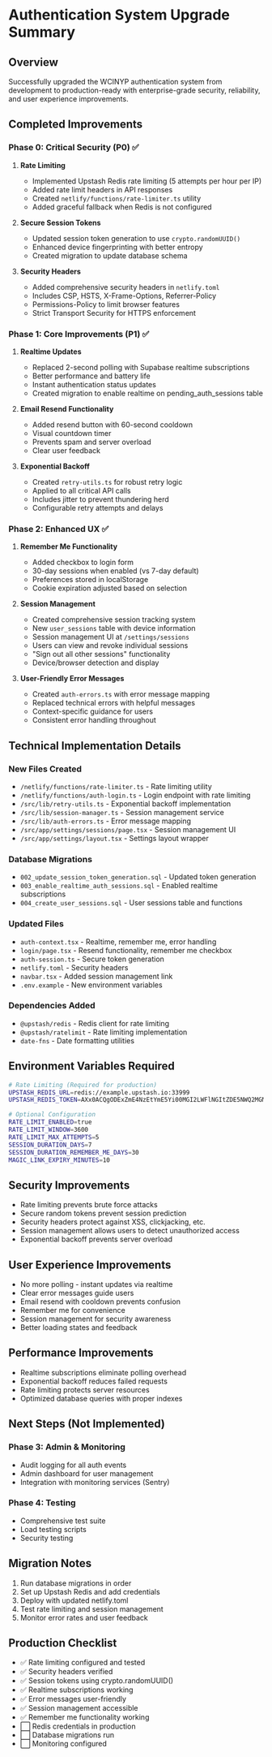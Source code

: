 # Authentication System Upgrade Summary

## Overview
Successfully upgraded the WCINYP authentication system from development to production-ready with enterprise-grade security, reliability, and user experience improvements.

## Completed Improvements

### Phase 0: Critical Security (P0) ✅
1. **Rate Limiting**
   - Implemented Upstash Redis rate limiting (5 attempts per hour per IP)
   - Added rate limit headers in API responses
   - Created `netlify/functions/rate-limiter.ts` utility
   - Added graceful fallback when Redis is not configured

2. **Secure Session Tokens**
   - Updated session token generation to use `crypto.randomUUID()`
   - Enhanced device fingerprinting with better entropy
   - Created migration to update database schema

3. **Security Headers**
   - Added comprehensive security headers in `netlify.toml`
   - Includes CSP, HSTS, X-Frame-Options, Referrer-Policy
   - Permissions-Policy to limit browser features
   - Strict Transport Security for HTTPS enforcement

### Phase 1: Core Improvements (P1) ✅
1. **Realtime Updates**
   - Replaced 2-second polling with Supabase realtime subscriptions
   - Better performance and battery life
   - Instant authentication status updates
   - Created migration to enable realtime on pending_auth_sessions table

2. **Email Resend Functionality**
   - Added resend button with 60-second cooldown
   - Visual countdown timer
   - Prevents spam and server overload
   - Clear user feedback

3. **Exponential Backoff**
   - Created `retry-utils.ts` for robust retry logic
   - Applied to all critical API calls
   - Includes jitter to prevent thundering herd
   - Configurable retry attempts and delays

### Phase 2: Enhanced UX ✅
1. **Remember Me Functionality**
   - Added checkbox to login form
   - 30-day sessions when enabled (vs 7-day default)
   - Preferences stored in localStorage
   - Cookie expiration adjusted based on selection

2. **Session Management**
   - Created comprehensive session tracking system
   - New `user_sessions` table with device information
   - Session management UI at `/settings/sessions`
   - Users can view and revoke individual sessions
   - "Sign out all other sessions" functionality
   - Device/browser detection and display

3. **User-Friendly Error Messages**
   - Created `auth-errors.ts` with error message mapping
   - Replaced technical errors with helpful messages
   - Context-specific guidance for users
   - Consistent error handling throughout

## Technical Implementation Details

### New Files Created
- `/netlify/functions/rate-limiter.ts` - Rate limiting utility
- `/netlify/functions/auth-login.ts` - Login endpoint with rate limiting
- `/src/lib/retry-utils.ts` - Exponential backoff implementation
- `/src/lib/session-manager.ts` - Session management service
- `/src/lib/auth-errors.ts` - Error message mapping
- `/src/app/settings/sessions/page.tsx` - Session management UI
- `/src/app/settings/layout.tsx` - Settings layout wrapper

### Database Migrations
- `002_update_session_token_generation.sql` - Updated token generation
- `003_enable_realtime_auth_sessions.sql` - Enabled realtime subscriptions
- `004_create_user_sessions.sql` - User sessions table and functions

### Updated Files
- `auth-context.tsx` - Realtime, remember me, error handling
- `login/page.tsx` - Resend functionality, remember me checkbox
- `auth-session.ts` - Secure token generation
- `netlify.toml` - Security headers
- `navbar.tsx` - Added session management link
- `.env.example` - New environment variables

### Dependencies Added
- `@upstash/redis` - Redis client for rate limiting
- `@upstash/ratelimit` - Rate limiting implementation
- `date-fns` - Date formatting utilities

## Environment Variables Required
```bash
# Rate Limiting (Required for production)
UPSTASH_REDIS_URL=redis://example.upstash.io:33999
UPSTASH_REDIS_TOKEN=AXx0ACQgODExZmE4NzEtYmE5Yi00MGI2LWFlNGItZDE5NWQ2MGM5MTYw_example

# Optional Configuration
RATE_LIMIT_ENABLED=true
RATE_LIMIT_WINDOW=3600
RATE_LIMIT_MAX_ATTEMPTS=5
SESSION_DURATION_DAYS=7
SESSION_DURATION_REMEMBER_ME_DAYS=30
MAGIC_LINK_EXPIRY_MINUTES=10
```

## Security Improvements
- Rate limiting prevents brute force attacks
- Secure random tokens prevent session prediction
- Security headers protect against XSS, clickjacking, etc.
- Session management allows users to detect unauthorized access
- Exponential backoff prevents server overload

## User Experience Improvements
- No more polling - instant updates via realtime
- Clear error messages guide users
- Email resend with cooldown prevents confusion
- Remember me for convenience
- Session management for security awareness
- Better loading states and feedback

## Performance Improvements
- Realtime subscriptions eliminate polling overhead
- Exponential backoff reduces failed requests
- Rate limiting protects server resources
- Optimized database queries with proper indexes

## Next Steps (Not Implemented)
### Phase 3: Admin & Monitoring
- Audit logging for all auth events
- Admin dashboard for user management
- Integration with monitoring services (Sentry)

### Phase 4: Testing
- Comprehensive test suite
- Load testing scripts
- Security testing

## Migration Notes
1. Run database migrations in order
2. Set up Upstash Redis and add credentials
3. Deploy with updated netlify.toml
4. Test rate limiting and session management
5. Monitor error rates and user feedback

## Production Checklist
- ✅ Rate limiting configured and tested
- ✅ Security headers verified
- ✅ Session tokens using crypto.randomUUID()
- ✅ Realtime subscriptions working
- ✅ Error messages user-friendly
- ✅ Session management accessible
- ✅ Remember me functionality working
- ⬜ Redis credentials in production
- ⬜ Database migrations run
- ⬜ Monitoring configured